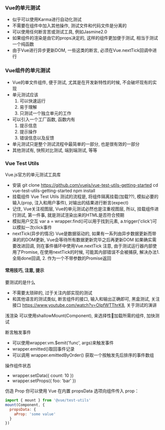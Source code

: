 ### Vue的单元测试
- 似乎可以使用Karma进行自动化测试
- 不需要在组件中加入其他操作, 测试文件和代码文件是分离的
- 可以使用任何断言苦或测试工具, 例如Jasmine2.0
- 如果组件的渲染是由它的props决定的, 这样的组件更加便于测试, 相当于测试一个纯函数
- 由于Vue进行异步更新DOM, 一些这类的断言, 必须在Vue.nextTick回调中进行


### Vue组件的单元测试
- Vue的单文件组件, 便于测试, 尤其是在开发新特性的时候, 不会破坏现有的实现
- 单元测试应该
  1. 可以快速运行
  1. 易于理解
  1. 只测试一个独立单元的工作
- 可以引入一个工厂函数, 函数内有
  1. 提示信息
  1. 提示操作
  1. 错误信息以及反馈
- 单元测试只是整个测试流程中最简单的一部分, 也是很有效的一部分
- 其他测试有, 快照对比测试, 端到端测试, 等等

### Vue Test Utils
Vue.js官方的单元测试工具库

- 安装
  git clone https://github.com/vuejs/vue-test-utils-getting-started
  cd vue-test-utils-getting-started
  npm install
- 挂载组件
  Vue Test Utils 测试的流程是, 将组件隔离挂载(加载??), 模拟必要的输入(prop, 注入和用户事件), 对输出的结果进行断言(expect)
- 记住, Vue关注视图层, Vue的单元测试必然也是注重视图层, 所以, 挂载组件进行测试, 第一件事, 就是测试渲染出来的HTML是否符合预期
- 模拟用户交互
  var a = wrapper.find()可以用于找到元素, a.trigger('click')可以模拟一次click事件
- nextTick(异步的情况)
  Vue是数据驱动的, 如果有一系列由异步数据更新而带来的的DOM更新, Vue会等待所有数据更新完毕之后再更新DOM
  如果确实需要改进回调, 则在事件循环中使用Vue.nextTick
  注意, 由于测试运行器内部使用了Promise, 在使用nextTick的时候, 可能其内部错误不会被捕获, 解决办法1. 全局done回调, 2. 作为一个不带参数的Promise返回

#### 常用技巧, 注意, 提示
要测试的是什么
- 不需要太琐碎的, 过于关注内部实现的测试
- 和其他语言的测试类似, 断言组件的接口, 输入和输出正确即可, 黑盒测试, 关注接口
https://www.youtube.com/watch?v=OIpfWTThrK8, 关于测试的演讲

浅渲染
可以使用shallowMount(Component), 来选择性加载所需的组件, 加快测试

断言触发事件
- 可以使用wrapper.vm.$emit('func', args)来触发事件
- wrapper.emitted()取回事件记录
- 可以调用 wrapper.emittedByOrder() 获取一个按触发先后排序的事件数组

操作组件状态
- wrapper.setData({ count: 10 })
- wrapper.setProps({ foo: 'bar' })

仿造 Prop
你可以使用 Vue 在内置 propsData 选项向组件传入 prop：
```javascript
import { mount } from '@vue/test-utils'
mount(Component, {
  propsData: {
    aProp: 'some value'
  }
})
```
